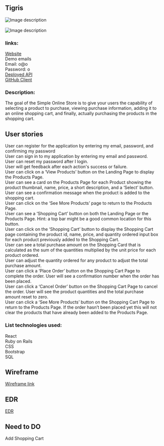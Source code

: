 ## Tigris
![Image description](https://i.imgur.com/10IkWrE.png)\
\
![Image description](https://i.imgur.com/m4tPAux.png)
### links:

[Website](https://syadallah.github.io/Tigris-Clinet/#/) \
 Demo emails \
 Email: o@o \
 Password: o \
[Deployed API](https://tigris-101.herokuapp.com/) \
[GitHub Client](https://github.com/syadallah/Tigris-Clinet)


### Description:

The goal of the Simple Online Store is to give your users the capability of selecting a product to purchase, viewing purchase information, adding it to an online shopping cart, and finally, actually purchasing the products in the shopping cart.

## User stories

User can register for the application by entering my email, password, and confirming my password \
User can sign in to my application by entering my email and password. \
User can reset my password after I login. \
User will get feedback after each action's success or failure. \
User can click on a ‘View Products’ button on the Landing Page to display the Products Page. \
User can see a card on the Products Page for each Product showing the product thumbnail, name, price, a short description, and a ‘Select’ button. \
User can see a confirmation message when the product is added to the shopping cart. \
User can click on the ‘See More Products’ page to return to the Products Page. \
User can see a ‘Shopping Cart’ button on both the Landing Page or the Products Page. Hint: a top bar might be a good common location for this button. \
User can click on the ‘Shopping Cart’ button to display the Shopping Cart page containing the product id, name, price, and quantity ordered input box for each product previously added to the Shopping Cart. \
User can see a total purchase amount on the Shopping Card that is calculated as the sum of the quantities multiplied by the unit price for each product ordered. \
User can adjust the quantity ordered for any product to adjust the total purchase amount. \
User can click a ‘Place Order’ button on the Shopping Cart Page to complete the order. User will see a confirmation number when the order has been placed. \
User can click a ‘Cancel Order’ button on the Shopping Cart Page to cancel the order. User will see the product quantities and the total purchase amount reset to zero. \
User can click a ‘See More Products’ button on the Shopping Cart Page to return to the Products Page. If the order hasn’t been placed yet this will not clear the products that have already been added to the Products Page.

### List technologies used:

React \
Ruby on Rails \
CSS \
Bootstrap \
SQL

## Wireframe

[Wireframe link](https://i.imgur.com/HXfWwrz.jpg)

## EDR

[EDR](https://i.imgur.com/uM9yOpC.jpg)

## Need to DO

Add Shopping Cart

